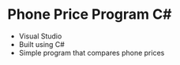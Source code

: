 # Phone Price Program C# 
- Visual Studio
- Built using C#
- Simple program that compares phone prices
